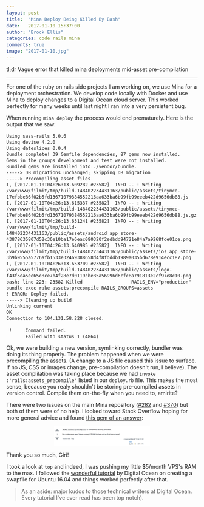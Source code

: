 ```yaml
---
layout: post
title:  "Mina Deploy Being Killed By Bash"
date:   2017-01-10 15:37:00
author: "Brock Ellis"
categories: code rails mina
comments: true
image: "2017-01-10.jpg"
---
```


tl;dr Vague error that killed mina deployments mid-asset pre-compilation

---

For one of the ruby on rails side projects I am working on, we use Mina for a deployment orchestration. We develop code locally with Docker and use Mina to deploy changes to a Digital Ocean cloud server. This worked perfectly for many weeks until last night I ran into a very persistent bug.

When running `mina deploy` the process would end prematurely. Here is the output that we saw:

```
Using sass-rails 5.0.6
Using devise 4.2.0
Using dateslices 0.0.4
Bundle complete! 39 Gemfile dependencies, 87 gems now installed.
Gems in the groups development and test were not installed.
Bundled gems are installed into ./vendor/bundle.
-----> DB migrations unchanged; skipping DB migration
-----> Precompiling asset files
I, [2017-01-10T04:26:13.609282 #23582]  INFO -- : Writing /var/www/filmit/tmp/build-148402234431163/public/assets/tinymce-17efbbe86f02b5fd13671079384552216aa633ba6b99fb99eeeb422d9656db88.js
I, [2017-01-10T04:26:13.615337 #23582]  INFO -- : Writing /var/www/filmit/tmp/build-148402234431163/public/assets/tinymce-17efbbe86f02b5fd13671079384552216aa633ba6b99fb99eeeb422d9656db88.js.gz
I, [2017-01-10T04:26:13.631241 #23582]  INFO -- : Writing /var/www/filmit/tmp/build-148402234431163/public/assets/android_app_store-43878635807d52c36e10ba17e6eac080320f2edbdd94721e84a7a9268fde01ce.png
I, [2017-01-10T04:26:13.640985 #23582]  INFO -- : Writing /var/www/filmit/tmp/build-148402234431163/public/assets/ios_app_store-3b9b9555a5776afb1533e32469388658d4f8fdddb1989a035bd678e914ecc187.png
I, [2017-01-10T04:26:13.653709 #23582]  INFO -- : Writing /var/www/filmit/tmp/build-148402234431163/public/assets/logo-f43f5ea5ee65c8ce7b4f28e7d0119cbe85a56996d6cfc8a791813e2cf97e8c10.png
bash: line 223: 23582 Killed                  RAILS_ENV="production" bundle exec rake assets:precompile RAILS_GROUPS=assets
! ERROR: Deploy failed.
-----> Cleaning up build
Unlinking current
OK
Connection to 104.131.58.228 closed.

 !     Command failed.
       Failed with status 1 (4864)
```

Ok, we were building a new version, symlinking correctly, bundler was doing its thing properly. The problem happened when we were precompiling the assets. (A change to a JS file caused this issue to surface. If no JS, CSS or images change, pre-compilation doesn't run, I believe). The asset complilation was taking place because we had `invoke :'rails:assets_precompile'` listed in our `deploy.rb` file. This makes the most sense, because you realy shouldn't be storing pre-compiled assets in version control. Compile them on-the-fly when you need to, amirite?

There were two issues on the main Mina repository ([#282](https://github.com/mina-deploy/mina/issues/282) and [#370](https://github.com/mina-deploy/mina/issues/370)) but both of them were of no help. I looked toward Stack Overflow hoping for more general advice and found [this gem of an answer](http://stackoverflow.com/questions/22656935/mina-deploy-error-deploy-failed):

<img src="/blog/img/2017-01-10-1.png" class='img-responsive img-thumbnail' style='width:50%;display:block;margin:0 auto;'>

Thank you so much, Giri!

I took a look at `top` and indeed, I was pushing my little $5/month VPS's RAM to the max. I followed the [wonderful tutorial](https://www.digitalocean.com/community/tutorials/how-to-add-swap-space-on-ubuntu-16-04) by Digital Ocean on creating a swapfile for Ubuntu 16.04 and things worked perfectly after that.

> As an aside: major kudos to those technical writers at Digital Ocean. Every tutorial I've ever read has been  top notch).
